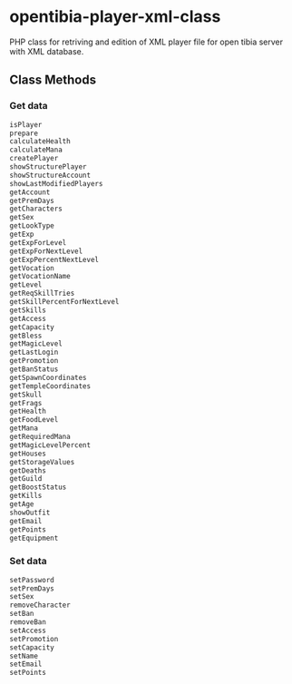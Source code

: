 # opentibia-player-xml-class

PHP class for retriving and edition of XML player file for open tibia server with XML database.

## Class Methods

### Get data

```php
isPlayer
prepare
calculateHealth
calculateMana
createPlayer
showStructurePlayer
showStructureAccount
showLastModifiedPlayers
getAccount
getPremDays
getCharacters
getSex
getLookType
getExp
getExpForLevel
getExpForNextLevel
getExpPercentNextLevel
getVocation
getVocationName
getLevel
getReqSkillTries
getSkillPercentForNextLevel
getSkills
getAccess
getCapacity
getBless
getMagicLevel
getLastLogin
getPromotion
getBanStatus
getSpawnCoordinates
getTempleCoordinates
getSkull
getFrags
getHealth
getFoodLevel
getMana
getRequiredMana
getMagicLevelPercent
getHouses
getStorageValues
getDeaths
getGuild
getBoostStatus
getKills
getAge
showOutfit
getEmail
getPoints
getEquipment

```

### Set data

```php
setPassword
setPremDays
setSex
removeCharacter
setBan
removeBan
setAccess
setPromotion
setCapacity
setName
setEmail
setPoints

```
